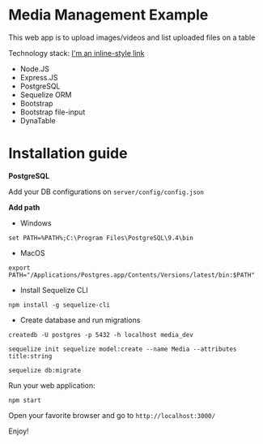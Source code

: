 # Media Management Example
This web app is to upload images/videos and list uploaded files on a table

Technology stack:
[I'm an inline-style link](https://www.google.com)
- Node.JS
- Express.JS
- PostgreSQL
- Sequelize ORM
- Bootstrap
- Bootstrap file-input
- DynaTable

# Installation guide

**PostgreSQL**

Add your DB configurations on `server/config/config.json`


**Add path**

- Windows

`set PATH=%PATH%;C:\Program Files\PostgreSQL\9.4\bin`

- MacOS

`export PATH="/Applications/Postgres.app/Contents/Versions/latest/bin:$PATH"`

- Install Sequelize CLI

`npm install -g sequelize-cli`

- Create database and run migrations

`createdb -U postgres -p 5432 -h localhost media_dev`

`sequelize init sequelize model:create --name Media --attributes title:string`

`sequelize db:migrate`

Run your web application:

`npm start`

Open your favorite browser and go to `http://localhost:3000/`

Enjoy!